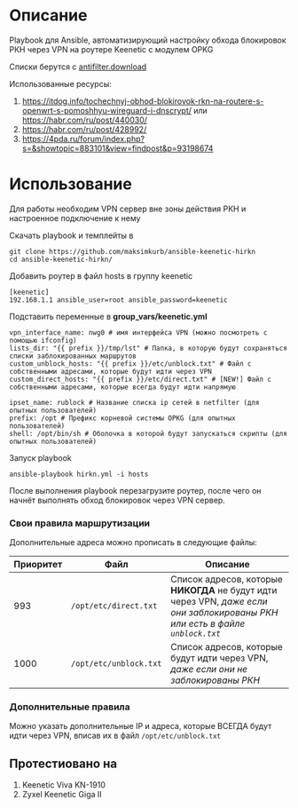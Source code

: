 # Описание
Playbook для Ansible, автоматизирующий настройку обхода блокировок РКН через VPN на роутере Keenetic с модулем OPKG

Списки берутся с [antifilter.download](https://antifilter.download/)

Использованные ресурсы:
1. https://itdog.info/tochechnyj-obhod-blokirovok-rkn-na-routere-s-openwrt-s-pomoshhyu-wireguard-i-dnscrypt/ или https://habr.com/ru/post/440030/
1. https://habr.com/ru/post/428992/
1. https://4pda.ru/forum/index.php?s=&showtopic=883101&view=findpost&p=93198674

# Использование

Для работы необходим VPN сервер вне зоны действия РКН и настроенное подключение к нему

Скачать playbook и темплейты в

```
git clone https://github.com/maksimkurb/ansible-keenetic-hirkn
cd ansible-keenetic-hirkn/
```

Добавить роутер в файл hosts в группу keenetic
```
[keenetic]
192.168.1.1 ansible_user=root ansible_password=keenetic
```

Подставить переменные в **group_vars/keenetic.yml**
```
vpn_interface_name: nwg0 # имя интерфейса VPN (можно посмотреть с помощью ifconfig)
lists_dir: "{{ prefix }}/tmp/lst" # Папка, в которую будут сохраняться списки заблокированных маршрутов
custom_unblock_hosts: "{{ prefix }}/etc/unblock.txt" # Файл с собственными адресами, которые будут идти через VPN
custom_direct_hosts: "{{ prefix }}/etc/direct.txt" # [NEW!] Файл с собственными адресами, которые всегда будут идти напрямую

ipset_name: rublock # Название списка ip сетей в netfilter (для опытных пользователей)
prefix: /opt # Префикс корневой системы OPKG (для опытных пользователей)
shell: /opt/bin/sh # Оболочка в которой будут запускаться скрипты (для опытных пользователей)
```

Запуск playbook
```
ansible-playbook hirkn.yml -i hosts
```

После выполнения playbook перезагрузите роутер, после чего он начнёт выполнять обход блокировок через VPN сервер.

### Свои правила маршрутизации
Дополнительные адреса можно прописать в следующие файлы:

| Приоритет | Файл | Описание |
| --------- | ---- | -------- |
| 993 | `/opt/etc/direct.txt` | Список адресов, которые **НИКОГДА** не будут идти через VPN, _даже если они заблокированы РКН или есть в файле `unblock.txt`_ |
| 1000 | `/opt/etc/unblock.txt` | Список адресов, которые будут идти через VPN, _даже если они не заблокированы РКН_ |

### Дополнительные правила
Можно указать дополнительные IP и адреса, которые ВСЕГДА будут идти через VPN, вписав их в файл `/opt/etc/unblock.txt`

## Протестиовано на
1. Keenetic Viva KN-1910
1. Zyxel Keenetic Giga II